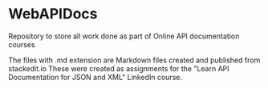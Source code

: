 # WebAPIDocs
Repository to store all work done as part of Online API documentation courses

The files with .md extension are Markdown files created and published from stackedit.io
These were created as assignments for the "Learn API Documentation for JSON and XML" LinkedIn course.

